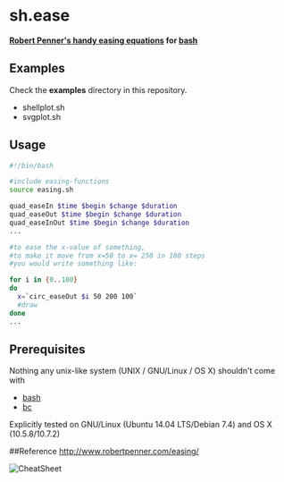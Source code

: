 sh.ease
=======
**[Robert Penner's handy easing equations](http://robertpenner.com/easing/) for  [bash](http://www.gnu.org/software/bash/)**



## Examples
Check the **examples** directory in this repository.

- shellplot.sh
- svgplot.sh


## Usage
```bash
#!/bin/bash

#include easing-functions
source easing.sh

quad_easeIn $time $begin $change $duration
quad_easeOut $time $begin $change $duration
quad_easeInOut $time $begin $change $duration
...

#to ease the x-value of something,    
#to make it move from x=50 to x= 250 in 100 steps    
#you would write something like:    

for i in {0..100}
do
  x=`circ_easeOut $i 50 200 100`
  #draw
done
...
```


## Prerequisites
Nothing any unix-like system (UNIX / GNU/Linux / OS X) shouldn't come with    
- [bash](http://www.gnu.org/software/bash/)    
- [bc](http://en.wikipedia.org/wiki/Bc_(programming_language))    

Explicitly tested on GNU/Linux (Ubuntu 14.04 LTS/Debian 7.4) and OS X (10.5.8/10.7.2)


##Reference
http://www.robertpenner.com/easing/

![CheatSheet](https://rawgit.com/b3nson/sh.ease/master/examples/cheatsheet.svg)
